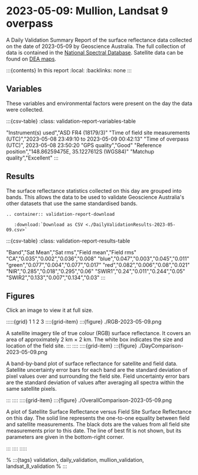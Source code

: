 
# 2023-05-09: Mullion, Landsat 9 overpass

A Daily Validation Summary Report of the surface reflectance data collected on the date of 2023-05-09 by Geoscience&nbsp;Australia. 
The full collection of data is contained in the [National Spectral Database](https://www.dea.ga.gov.au/products/national-spectral-database).
Satellite data can be found on [DEA maps](https://maps.dea.ga.gov.au/).

:::{contents} In this report
:local:
:backlinks: none
:::

## Variables

These variables and environmental factors were present on the day the data were collected.

:::{csv-table}
:class: validation-report-variables-table

"Instrument(s) used","ASD FR4 (18179/3)"
"Time of field site measurements (UTC)","2023-05-08 23:49:10 to 2023-05-09 00:42:13"
"Time of overpass (UTC)", 2023-05-08 23:50:20
"GPS quality","Good"
"Reference position","148.86259475E, 35.1227612S (WGS84)"
"Matchup quality","Excellent"
:::

## Results

The surface reflectance statistics collected on this day are grouped into bands. 
This allows the data to be used to validate Geoscience Australia's other datasets that use the same standardised bands.

```{eval-rst}
.. container:: validation-report-download

   :download:`Download as CSV <./DailyValidationResults-2023-05-09.csv>`
```

:::{csv-table}
:class: validation-report-results-table

"Band","Sat Mean","Sat rms","Field mean","Field rms"
"CA","0.035","0.002","0.036","0.008"
"blue","0.047","0.003","0.045","0.011"
"green","0.077","0.004","0.077","0.017"
"red","0.082","0.006","0.08","0.021"
"NIR","0.285","0.018","0.295","0.06"
"SWIR1","0.24","0.011","0.244","0.05"
"SWIR2","0.133","0.007","0.134","0.03"
:::

## Figures

Click an image to view it at full size.

:::::{grid} 1 1 2 3
::::{grid-item}
:::{figure} ./RGB-2023-05-09.png

A satellite imagery tile of true colour (RGB) surface reflectance. 
It covers an area of approximately 2&nbsp;km &times; 2&nbsp;km. 
The white box indicates the size and location
of the field site.
:::
::::
::::{grid-item}
:::{figure} ./DayComparison-2023-05-09.png

A band-by-band plot of surface reflectance for satellite and field data. 
Satellite uncertainty error bars for each band are the standard deviation
of pixel values over and surrounding the field site. 
Field uncertainty error bars are the standard deviation of values after 
averaging all spectra within the same satellite pixels. 

:::
::::
::::{grid-item}
:::{figure} ./OverallComparison-2023-05-09.png

A plot of Satellite Surface Reflectance versus Field Site Surface Reflectance on this day.
The solid line represents the one-to-one equality between field and satellite measurements.
The black dots are the values from all field site measurements prior to this date. 
The line of best fit is not shown, but its parameters are given in the bottom-right corner.

:::
::::
:::::

% :::{tags} validation, daily_validation, mullion_validation, landsat_8_validation
% :::

